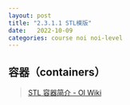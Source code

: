 ```yaml
---
layout: post
title: "2.3.1.1 STL模版"
date:   2022-10-09
categories: course noi noi-level
---
```


## 容器（containers）

> [STL 容器简介 - OI Wiki](https://oi-wiki.org/lang/csl/container/)